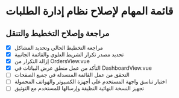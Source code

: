 # قائمة المهام لإصلاح نظام إدارة الطلبات

## مراجعة وإصلاح التخطيط والتنقل

- [x] مراجعة التخطيط الحالي وتحديد المشاكل
- [x] تحديد مصدر تكرار الشريط العلوي والقائمة الجانبية
- [x] إزالة التكرار من OrdersView.vue
- [x] التأكد من عمل منطق عرض البيانات في DashboardView.vue
- [ ] التحقق من عمل القائمة المنسدلة في جميع الصفحات
- [ ] اختبار تناسق واجهة المستخدم على أجهزة الكمبيوتر والهواتف المحمولة
- [ ] تجهيز النسخة النهائية النظيفة وإرسالها للمستخدم مع التوثيق
